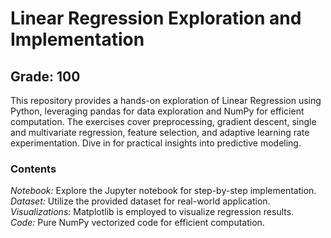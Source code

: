 # Linear Regression Exploration and Implementation
## Grade: 100
This repository provides a hands-on exploration of Linear Regression using Python, leveraging pandas for data exploration and NumPy for efficient computation. The exercises cover preprocessing, gradient descent, single and multivariate regression, feature selection, and adaptive learning rate experimentation. Dive in for practical insights into predictive modeling.

### Contents
*Notebook:* Explore the Jupyter notebook for step-by-step implementation.  
*Dataset:* Utilize the provided dataset for real-world application.  
*Visualizations:* Matplotlib is employed to visualize regression results.  
*Code:* Pure NumPy vectorized code for efficient computation.  


